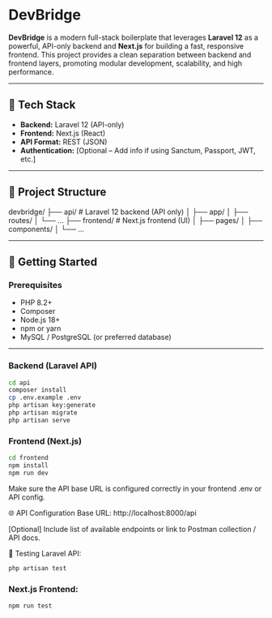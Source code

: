 # DevBridge

**DevBridge** is a modern full-stack boilerplate that leverages **Laravel 12** as a powerful, API-only backend and **Next.js** for building a fast, responsive frontend. This project provides a clean separation between backend and frontend layers, promoting modular development, scalability, and high performance.

---

## 🔧 Tech Stack

- **Backend:** Laravel 12 (API-only)
- **Frontend:** Next.js (React)
- **API Format:** REST (JSON)
- **Authentication:** [Optional – Add info if using Sanctum, Passport, JWT, etc.]

---

## 📁 Project Structure

devbridge/
├── api/ # Laravel 12 backend (API only)
│ ├── app/
│ ├── routes/
│ └── ...
├── frontend/ # Next.js frontend (UI)
│ ├── pages/
│ ├── components/
│ └── ...


---

## 🚀 Getting Started

### Prerequisites

- PHP 8.2+
- Composer
- Node.js 18+
- npm or yarn
- MySQL / PostgreSQL (or preferred database)

---

### Backend (Laravel API)

```bash
cd api
composer install
cp .env.example .env
php artisan key:generate
php artisan migrate
php artisan serve
```
### Frontend (Next.js)
```bash
cd frontend
npm install
npm run dev
```
Make sure the API base URL is configured correctly in your frontend .env or API config.

🌐 API Configuration
Base URL: http://localhost:8000/api

[Optional] Include list of available endpoints or link to Postman collection / API docs.

🧪 Testing
Laravel API:
```bash
php artisan test
```
### Next.js Frontend:
```bash
npm run test
```
